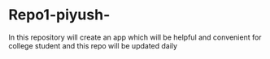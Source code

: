 # Repo1-piyush-
In this repository will create an app which will be helpful and convenient for college student and this repo will be updated daily

